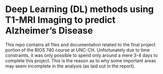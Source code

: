 # Deep Learning (DL) methods using T1-MRI Imaging to predict Alzheimer’s Disease

This repo contains all files and documentation related to the final project portion of the BIOS 740 course at UNC-CH. Unfortunately due to time constraints, it was only possible to spend only around a mere 3-4 days to complete this project. This is the reason as to why some important areas may seem incomplete in the analysis (as laid out in the report).
